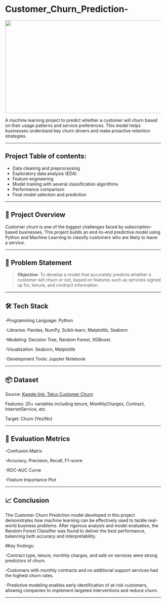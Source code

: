 # Customer_Churn_Prediction-
<p align="center">
  <img width="600" height="300" src="https://blog.accessdevelopment.com/hs-fs/hubfs/magnet%20customers.gif?width=463&name=magnet%20customers.gif">
</p>

A machine learning project to predict whether a customer will churn based on their usage patterns and service preferences. This model helps businesses understand key churn drivers and make proactive retention strategies.

---

## Project Table of contents:
- Data cleaning and preprocessing
- Exploratory data analysis (EDA)
- Feature engineering
- Model training with several classification algorithms
- Performance comparison
- Final model selection and prediction

---

## 🚀 Project Overview

Customer churn is one of the biggest challenges faced by subscription-based businesses. This project builds an end-to-end predictive model using Python and Machine Learning to classify customers who are likely to leave a service.

---

## 🧠 Problem Statement

> **Objective**: To develop a model that accurately predicts whether a customer will churn or not, based on features such as services signed up for, tenure, and contract information.

---

## 🛠️ Tech Stack

-Programming Language: Python 

-Libraries: Pandas, NumPy, Scikit-learn, Matplotlib, Seaborn

-Modeling: Decision Tree, Random Forest, XGBoost.

-Visualization: Seaborn, Matplotlib

-Development Tools: Jupyter Notebook

---

## 📦 Dataset

Source: [Kaggle link: Telco Customer Churn](https://www.kaggle.com/datasets/blastchar/telco-customer-churn)

Features: 20+ variables including tenure, MonthlyCharges, Contract, InternetService, etc.

Target: Churn (Yes/No)

---

## 🧪 Evaluation Metrics

-Confusion Matrix

-Accuracy, Precision, Recall, F1-score

-ROC-AUC Curve

-Feature Importance Plot

---

## 📈 Conclusion

The Customer Churn Prediction model developed in this project demonstrates how machine learning can be effectively used to tackle real-world business problems. After rigorous analysis and model evaluation, the Random Forest Classifier was found to deliver the best performance, balancing both accuracy and interpretability.

#Key findings:

-Contract type, tenure, monthly charges, and add-on services were strong predictors of churn.

-Customers with monthly contracts and no additional support services had the highest churn rates.

-Predictive modeling enables early identification of at-risk customers, allowing companies to implement targeted interventions and reduce churn.

---
